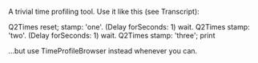 A trivial time profiling tool. Use it like this (see Transcript):

Q2Times reset; stamp: 'one'.
(Delay forSeconds: 1) wait.
Q2Times stamp: 'two'.
(Delay forSeconds: 1) wait.
Q2Times stamp: 'three'; print

...but use TimeProfileBrowser instead whenever you can.